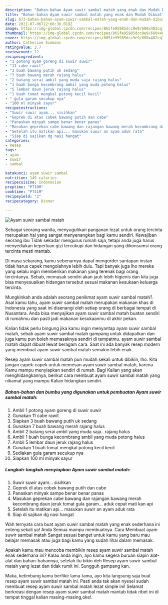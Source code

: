 ```yaml
---
description: "Bahan-bahan Ayam suwir sambal matah yang enak dan Mudah Dibuat"
title: "Bahan-bahan Ayam suwir sambal matah yang enak dan Mudah Dibuat"
slug: 673-bahan-bahan-ayam-suwir-sambal-matah-yang-enak-dan-mudah-dibuat
date: 2021-07-06T22:08:36.019Z
image: https://img-global.cpcdn.com/recipes/865fe95985dcc9e9/680x482cq70/ayam-suwir-sambal-matah-foto-resep-utama.jpg
thumbnail: https://img-global.cpcdn.com/recipes/865fe95985dcc9e9/680x482cq70/ayam-suwir-sambal-matah-foto-resep-utama.jpg
cover: https://img-global.cpcdn.com/recipes/865fe95985dcc9e9/680x482cq70/ayam-suwir-sambal-matah-foto-resep-utama.jpg
author: Catherine Simmons
ratingvalue: 3.7
reviewcount: 12
recipeingredient:
- "1 potong ayam goreng di suwir suwir"
- "11 cabe rawit"
- "3 buah bawang putih uk sedang"
- "7 buah bawang merah rajang halus"
- "2 batang serai ambil yang muda saja rajang halus"
- "1 buah bunga kecombrang ambil yang muda potong halus"
- "5 lembar daun jeruk rajang halus"
- "1 buah tomat mengkal potong kecil kecil"
- " gula garam secukup nya"
- "100 ml minyak sayur"
recipeinstructions:
- "Suwir suwir ayam... sisihkan"
- "Geprek di atas cobek bawang putih dan cabe"
- "Panaskan minyak sampe benar benar panas"
- "Masukan geprekan cabe bawang dan rajangan bawang merah kecombrang daun jeruk tomat gula garam... aduk cepat mati kan api"
- "Setelah itu matikan api... masukan suwir an ayam aduk rata"
- "Siap di sajikan dg nasi hangat"
categories:
- Resep
tags:
- ayam
- suwir
- sambal

katakunci: ayam suwir sambal 
nutrition: 149 calories
recipecuisine: Indonesian
preptime: "PT10M"
cooktime: "PT41M"
recipeyield: "2"
recipecategory: Dinner

---
```



![Ayam suwir sambal matah](https://img-global.cpcdn.com/recipes/865fe95985dcc9e9/680x482cq70/ayam-suwir-sambal-matah-foto-resep-utama.jpg)

Sebagai seorang wanita, menyuguhkan panganan lezat untuk orang tercinta merupakan hal yang sangat menyenangkan bagi kamu sendiri. Kewajiban seorang ibu Tidak sekadar mengurus rumah saja, tetapi anda juga harus menyediakan keperluan gizi tercukupi dan hidangan yang dikonsumsi orang tercinta mesti mantab.

Di masa  sekarang, kamu sebenarnya dapat mengorder santapan instan tidak harus capek mengolahnya lebih dulu. Tapi banyak juga lho mereka yang selalu ingin memberikan makanan yang terenak bagi orang tercintanya. Sebab, memasak sendiri akan jauh lebih higienis dan kita juga bisa menyesuaikan hidangan tersebut sesuai makanan kesukaan keluarga tercinta. 



Mungkinkah anda adalah seorang penikmat ayam suwir sambal matah?. Asal kamu tahu, ayam suwir sambal matah merupakan makanan khas di Indonesia yang saat ini disenangi oleh setiap orang di berbagai tempat di Nusantara. Anda bisa menyajikan ayam suwir sambal matah buatan sendiri di rumahmu dan pasti jadi makanan kesukaanmu di akhir pekan.

Kalian tidak perlu bingung jika kamu ingin menyantap ayam suwir sambal matah, sebab ayam suwir sambal matah gampang untuk didapatkan dan juga kamu pun boleh memasaknya sendiri di tempatmu. ayam suwir sambal matah dapat dibuat lewat beragam cara. Saat ini ada banyak resep modern yang membuat ayam suwir sambal matah semakin lebih enak.

Resep ayam suwir sambal matah pun mudah sekali untuk dibikin, lho. Kita jangan capek-capek untuk memesan ayam suwir sambal matah, karena Kamu mampu menyiapkan sendiri di rumah. Bagi Kalian yang akan menghidangkannya, berikut cara membuat ayam suwir sambal matah yang nikamat yang mampu Kalian hidangkan sendiri.

<!--inarticleads1-->

##### Bahan-bahan dan bumbu yang digunakan untuk pembuatan Ayam suwir sambal matah:

1. Ambil 1 potong ayam goreng di suwir suwir
1. Gunakan 11 cabe rawit
1. Siapkan 3 buah bawang putih uk sedang
1. Gunakan 7 buah bawang merah rajang halus
1. Ambil 2 batang serai ambil yang muda saja.. rajang halus
1. Ambil 1 buah bunga kecombrang ambil yang muda potong halus
1. Ambil 5 lembar daun jeruk rajang halus
1. Gunakan 1 buah tomat mengkal potong kecil kecil
1. Sediakan  gula garam secukup nya
1. Siapkan 100 ml minyak sayur




<!--inarticleads2-->

##### Langkah-langkah menyiapkan Ayam suwir sambal matah:

1. Suwir suwir ayam... sisihkan
1. Geprek di atas cobek bawang putih dan cabe
1. Panaskan minyak sampe benar benar panas
1. Masukan geprekan cabe bawang dan rajangan bawang merah kecombrang daun jeruk tomat gula garam... aduk cepat mati kan api
1. Setelah itu matikan api... masukan suwir an ayam aduk rata
1. Siap di sajikan dg nasi hangat




Wah ternyata cara buat ayam suwir sambal matah yang enak sederhana ini enteng sekali ya! Anda Semua mampu membuatnya. Cara Membuat ayam suwir sambal matah Sangat sesuai banget untuk kamu yang baru mau belajar memasak atau juga bagi kamu yang sudah lihai dalam memasak.

Apakah kamu mau mencoba membikin resep ayam suwir sambal matah enak sederhana ini? Kalau anda ingin, ayo kamu segera buruan siapin alat-alat dan bahan-bahannya, setelah itu bikin deh Resep ayam suwir sambal matah yang lezat dan tidak rumit ini. Sungguh gampang kan. 

Maka, ketimbang kamu berfikir lama-lama, ayo kita langsung saja buat resep ayam suwir sambal matah ini. Pasti anda tak akan nyesel sudah membuat resep ayam suwir sambal matah lezat simple ini! Selamat berkreasi dengan resep ayam suwir sambal matah mantab tidak ribet ini di tempat tinggal kalian masing-masing,oke!.

